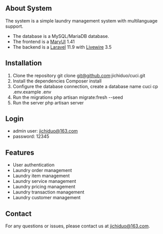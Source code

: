 ## About System
The system is a simple laundry management system with multilanguage support.
- The database is a MySQL/MariaDB database.
- The frontend is a [MaryUI](https://mary-ui.com/) 1.41
- The backend is a [Laravel](https://laravel.com/) 11.9 with [Livewire](https://livewire.laravel.com/) 3.5

## Installation
1. Clone the repository 
    git clone git@github.com:jichiduo/cuci.git
2. Install the dependencies 
    Composer install
3. Configure the database connection, create a database name cuci
    cp .env.example .env
4. Run the migrations 
    php artisan migrate:fresh --seed
5. Run the server 
    php artisan server

## Login

- admin user: jichiduo@163.com 
- password: 12345

## Features
- User authentication
- Laundry order management
- Laundry item management
- Laundry service management
- Laundry pricing management
- Laundry transaction management
- Laundry customer management

## Contact
For any questions or issues, please contact us at [jichiduo@163.com](mailto:jichiduo@163.com).